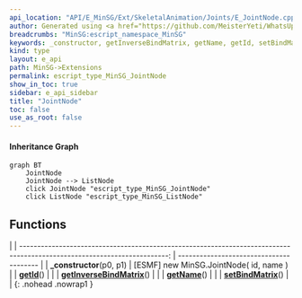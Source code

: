```yaml
---
api_location: "API/E_MinSG/Ext/SkeletalAnimation/Joints/E_JointNode.cpp:32:30"
author: Generated using <a href="https://github.com/MeisterYeti/WhatsUpDoc">WhatsUpDoc</a>
breadcrumbs: "MinSG:escript_namespace_MinSG"
keywords: _constructor, getInverseBindMatrix, getName, getId, setBindMatrix
kind: type
layout: e_api
path: MinSG->Extensions
permalink: escript_type_MinSG_JointNode
show_in_toc: true
sidebar: e_api_sidebar
title: "JointNode"
toc: false
use_as_root: false
---
```


#### Inheritance Graph

```mermaid
graph BT
	JointNode
	JointNode --> ListNode
	click JointNode "escript_type_MinSG_JointNode"
	click ListNode "escript_type_MinSG_ListNode"
```

## Functions

|
| -----------------------------------------------------------------------------------------------------------------------: | --------------------------------------- | 
| **_constructor**(p0, p1)                                                                                                 | [ESMF] new MinSG.JointNode( id, name )	 | 
| **[getId](classMinSG_1_1AbstractJoint#classMinSG_1_1AbstractJoint_1a4aadfddb57cd516a49321600df9a9605)**()                |                                         | 
| **[getInverseBindMatrix](classMinSG_1_1AbstractJoint#classMinSG_1_1AbstractJoint_1ab8a7619d0f9bf5077be10144895c12a6)**() |                                         | 
| **[getName](classMinSG_1_1AbstractJoint#classMinSG_1_1AbstractJoint_1afa617ed8801b14b4ef5e8682b5de5d2d)**()              |                                         | 
| **[setBindMatrix](classMinSG_1_1AbstractJoint#classMinSG_1_1AbstractJoint_1a1b9a508e924eddec009945baa4b82496)**()        |                                         | 
{: .nohead .nowrap1 }

